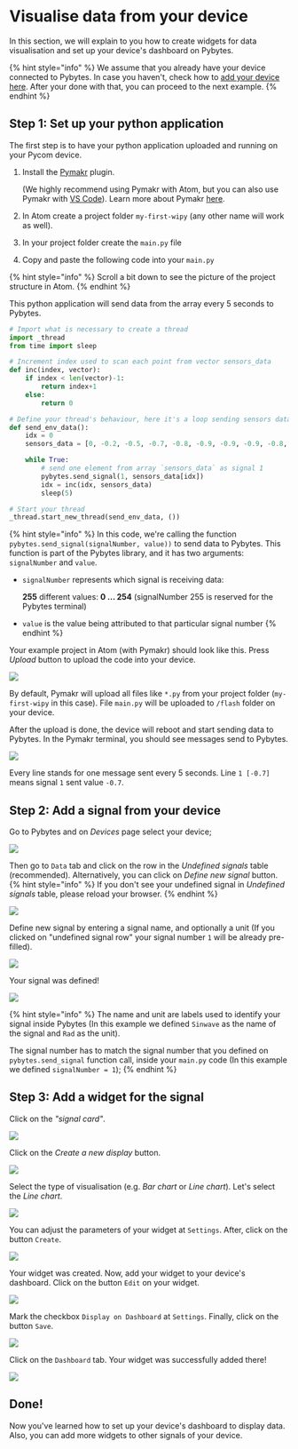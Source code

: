 # Visualise data from your device

In this section, we will explain to you how to create widgets for data visualisation and set up your device's dashboard on Pybytes.

{% hint style="info" %}
We assume that you already have your device connected to Pybytes. In case you haven't, check how to [add your device here](connect/). After your done with that, you can proceed to the next example.
{% endhint %}

## Step 1: Set up your python application

The first step is to have your python application uploaded and running on your Pycom device.

1. Install the [Pymakr](https://atom.io/packages/pymakr) plugin.

    (We highly recommend using Pymakr with Atom, but you can also use Pymakr with [VS Code](https://marketplace.visualstudio.com/items?itemName=pycom.Pymakr)). Learn more about Pymakr [here](pymakr/).
2. In Atom create a project folder `my-first-wipy` (any other name will work as well).
4. In your project folder create the `main.py` file
3. Copy and paste the following code into your `main.py`

{% hint style="info" %}
Scroll a bit down to see the picture of the project structure in Atom.
{% endhint %}

This python application will send data from the array every 5 seconds to Pybytes.

```python
# Import what is necessary to create a thread
import _thread
from time import sleep

# Increment index used to scan each point from vector sensors_data
def inc(index, vector):
    if index < len(vector)-1:
        return index+1
    else:
        return 0

# Define your thread's behaviour, here it's a loop sending sensors data every 5 seconds
def send_env_data():
    idx = 0
    sensors_data = [0, -0.2, -0.5, -0.7, -0.8, -0.9, -0.9, -0.9, -0.8, -0.6, -0.4, -0.2, 0, 0.3, 0.5, 0.7, 0.8, 0.9, 0.9, 0.9, 0.8, 0.6, 0.4, 0.1]

    while True:
        # send one element from array `sensors_data` as signal 1
        pybytes.send_signal(1, sensors_data[idx])
        idx = inc(idx, sensors_data)
        sleep(5)

# Start your thread
_thread.start_new_thread(send_env_data, ())
```

{% hint style="info" %}
In this code, we're calling the function `pybytes.send_signal(signalNumber, value))` to send data to Pybytes. This function is part of the Pybytes library, and it has two arguments: `signalNumber` and `value`.

* `signalNumber` represents which signal is receiving data:

    **255** different values: **0 ... 254** (signalNumber 255 is reserved for the Pybytes terminal)
* `value` is the value being attributed to that particular signal number
{% endhint %}

Your example project in Atom (with Pymakr) should look like this.
Press *Upload* button to upload the code into your device.

![](../.gitbook/assets/pybytes/dashboard/pymakr-with-example-code.png)

By default, Pymakr will upload all files like `*.py` from your project folder (`my-first-wipy` in this case).
File `main.py` will be uploaded to `/flash` folder on your device.

After the upload is done, the device will reboot and start sending data to Pybytes.
In the Pymakr terminal, you should see messages send to Pybytes.

![](../.gitbook/assets/pybytes/dashboard/device-sending-messsages.png)

Every line stands for one message sent every 5 seconds. Line `1 [-0.7]` means signal `1` sent value `-0.7`.

## Step 2: Add a signal from your device

Go to Pybytes and on *Devices* page select your device;

![](../.gitbook/assets/pybytes/dashboard/device-table.png)

Then go to `Data` tab and click on the row in the *Undefined signals* table (recommended). Alternatively, you can click on *Define new signal* button.
{% hint style="info" %}
If you don't see your undefined signal in *Undefined signals* table, please reload your browser.
{% endhint %}

![](../.gitbook/assets/pybytes/dashboard/undefined-signals-table.png)

Define new signal by entering a signal name, and optionally a unit (If you clicked on "undefined signal row" your signal number `1` will be already pre-filled).

![](../.gitbook/assets/pybytes/dashboard/define-new-signal.png)

Your signal was defined!

![](../.gitbook/assets/pybytes/dashboard/signal-was-added.png)

{% hint style="info" %}
The name and unit are labels used to identify your signal inside Pybytes \(In this example we defined `Sinwave` as the name of the signal and `Rad` as the unit\).

The signal number has to match the signal number that you defined on `pybytes.send_signal` function call, inside your `main.py` code \(In this example we defined `signalNumber = 1`\);
{% endhint %}

## Step 3: Add a widget for the signal

Click on the *"signal card"*.

![](../.gitbook/assets/pybytes/dashboard/signal-card.png)

Click on the *Create a new display* button.

![](../.gitbook/assets/pybytes/dashboard/create-new-display.png)

Select the type of visualisation \(e.g. *Bar chart* or *Line chart*\). Let's select the *Line chart*.   

![](../.gitbook/assets/pybytes/dashboard/line-chart.png)

You can adjust the parameters of your widget at `Settings`. After, click on the button `Create`.

![](../.gitbook/assets/pybytes/dashboard/confirm-graph-creation.png)

Your widget was created. Now, add your widget to your device's dashboard. Click on the button `Edit` on your widget.

![](../.gitbook/assets/pybytes/dashboard/graph-settings-button.png)

Mark the checkbox `Display on Dashboard` at `Settings`. Finally, click on the button `Save`.

![](../.gitbook/assets/pybytes/dashboard/display-on-dashboard-checkbox.png)

Click on the `Dashboard` tab. Your widget was successfully added there!

![](../.gitbook/assets/pybytes/dashboard/sinwave-dashboard-widget.png)

## Done!

Now you've learned how to set up your device's dashboard to display data. Also, you can add more widgets to other signals of your device.
